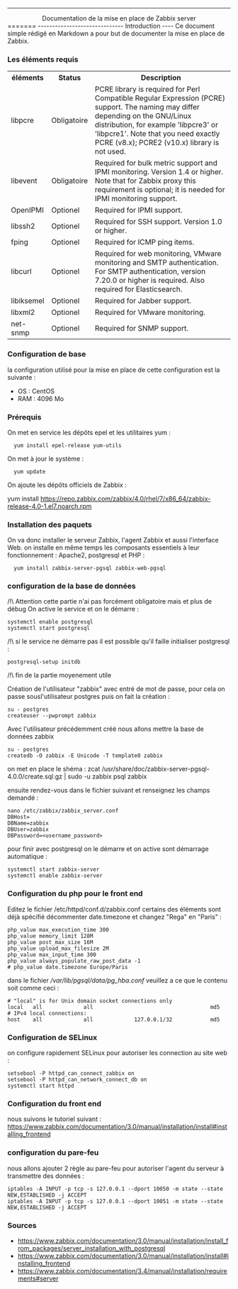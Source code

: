 --------------------------------------------------
<center>Documentation de la mise en place de Zabbix server</center>
=======
------------------------------
Introduction
----
Ce document simple rédigé en Markdown a pour but de documenter la mise en place de Zabbix.

### Les éléments requis
<table>
<tr>
  <th>éléments</th>
  <th>Status</th>
  <th>Description</th>
</tr>
<tr>
   <td>libpcre</td>
   <td>Obligatoire</td>
   <td>PCRE library is required for Perl Compatible Regular Expression (PCRE) support. The naming may differ depending on the GNU/Linux distribution, for example 'libpcre3' or 'libpcre1'. Note that you need exactly PCRE (v8.x); PCRE2 (v10.x) library is not used.</td>
</tr>
<tr>
   <td>libevent</td>
   <td>Obligatoire</td>
   <td>Required for bulk metric support and IPMI monitoring. Version 1.4 or higher. Note that for Zabbix proxy this requirement is optional; it is needed for IPMI monitoring support.</td>
</tr>
<tr>
   <td>OpenIPMI</td>
   <td>Optionel</td>
   <td>Required for IPMI support.</td>
</tr>
<tr>
   <td>libssh2</td>
   <td>Optionel</td>
   <td>Required for SSH support. Version 1.0 or higher.</td>
</tr>
<tr>
   <td>fping</td>
   <td>Optionel</td>
   <td>Required for ICMP ping items.</td>
</tr>
<tr>
   <td>libcurl</td>
   <td>Optionel</td>
   <td>Required for web monitoring, VMware monitoring and SMTP authentication. For SMTP authentication, version 7.20.0 or higher is required. Also required for Elasticsearch.</td>
</tr>
<tr>
   <td>libiksemel</td>
   <td>Optionel</td>
   <td>Required for Jabber support.</td>
</tr>
<tr>
   <td>libxml2</td>
   <td>Optionel</td>
   <td>Required for VMware monitoring.</td>
</tr>
<tr>
   <td>net-snmp</td>
   <td>Optionel</td>
   <td>Required for SNMP support.
</td>
</tr>
</table>

<!--
| éléments  | Status      | Description |
| ----------| ----------- | ------- |
| libpcre   | Obligatoire |     PCRE library is required for Perl Compatible Regular Expression (PCRE) support. The naming may differ depending on the GNU/Linux distribution, for example 'libpcre3' or 'libpcre1'. Note that you need exactly PCRE (v8.x); PCRE2 (v10.x) library is not used.
| libevent  | Obligatoire | Required for bulk metric support and IPMI monitoring. Version 1.4 or higher. Note that for Zabbix proxy this requirement is optional; it is needed for IPMI monitoring support.
| OpenIPMI  | Optionel    |   Required for IPMI support.
| libssh2   | Optionel    |   Required for SSH support. Version 1.0 or higher.
| fping     | Optionel    |   Required for ICMP ping items.
| libcurl   | Optionel    |   Required for web monitoring, VMware monitoring and SMTP authentication. For SMTP authentication, version 7.20.0 or higher is required. Also required for Elasticsearch.
| libiksemel| Optionel    |   Required for Jabber support.
| libxml2   | Optionel    |   Required for VMware monitoring.
| net-snmp  | Optionel    |   Required for SNMP support.
-->
### Configuration de base
la configuration utilisé pour la mise en place de cette configuration est la suivante :
* OS : CentOS
* RAM : 4096 Mo


### Prérequis

  On met en service les dépôts epel et les utilitaires yum :

      yum install epel-release yum-utils

On met à jour le système :

      yum update

On ajoute les dépôts officiels de Zabbix :

yum install https://repo.zabbix.com/zabbix/4.0/rhel/7/x86_64/zabbix-release-4.0-1.el7.noarch.rpm



### Installation des paquets

  On va donc installer le serveur Zabbix, l'agent Zabbix et aussi l'interface Web. on installe en même temps les composants essentiels à leur fonctionnement : Apache2, postgresql et PHP :

      yum install zabbix-server-pgsql zabbix-web-pgsql

### configuration de la base de données
/!\ Attention cette partie n'ai pas forcément obligatoire mais et plus de débug
On active le service et on le démarre :

    systemctl enable postgresql
    systemctl start postgresql

/!\ si le service ne démarre pas il est possible qu'il faille initialiser postgresql :

    postgresql-setup initdb

/!\ fin de la partie moyenement utile

Création de l'utilisateur "zabbix" avec entré de mot de passe, pour cela on passe sousl'utilisateur postgres puis on fait la création :

    su - postgres
    createuser --pwprompt zabbix

Avec l'utilisateur précédemment créé nous allons mettre la base de données zabbix

    su - postgres
    createdb -O zabbix -E Unicode -T template0 zabbix

on met en place le shéma :
     zcat /usr/share/doc/zabbix-server-pgsql-4.0.0/create.sql.gz  | sudo -u zabbix psql zabbix

ensuite rendez-vous dans le fichier suivant et renseignez les champs demandé :

    nano /etc/zabbix/zabbix_server.conf
    DBHost=
    DBName=zabbix
    DBUser=zabbix
    DBPassword=<username_password>

pour finir avec postgresql on le démarre et on active sont démarrage automatique :

    systemctl start zabbix-server
    systemctl enable zabbix-server

### Configuration du php pour le front end

Editez le fichier  /etc/httpd/conf.d/zabbix.conf  certains des éléments sont déjà spécifié décommenter date.timezone et changez "Rega" en "Paris" :

    php_value max_execution_time 300
    php_value memory_limit 128M
    php_value post_max_size 16M
    php_value upload_max_filesize 2M
    php_value max_input_time 300
    php_value always_populate_raw_post_data -1
    # php_value date.timezone Europe/Paris

dans le fichier */var/lib/pgsql/data/pg_hba.conf* veuillez a ce que le contenu soit comme ceci :

    # "local" is for Unix domain socket connections only
    local   all             all                                     md5
    # IPv4 local connections:
    host    all             all             127.0.0.1/32            md5

### Configuration de SELinux

on configure rapidement SELinux pour autoriser les connection au site web :

    setsebool -P httpd_can_connect_zabbix on
    setsebool -P httpd_can_network_connect_db on
    systemctl start httpd

### Configuration du front end
nous suivons le tutoriel suivant :
https://www.zabbix.com/documentation/3.0/manual/installation/install#installing_frontend

### configuration du pare-feu

nous allons ajouter 2 règle au pare-feu pour autoriser l'agent du serveur à transmettre des données :

    iptables -A INPUT -p tcp -s 127.0.0.1 --dport 10050 -m state --state NEW,ESTABLISHED -j ACCEPT
    iptables -A INPUT -p tcp -s 127.0.0.1 --dport 10051 -m state --state NEW,ESTABLISHED -j ACCEPT

### Sources

* https://www.zabbix.com/documentation/3.0/manual/installation/install_from_packages/server_installation_with_postgresql
* https://www.zabbix.com/documentation/3.0/manual/installation/install#installing_frontend
* https://www.zabbix.com/documentation/3.4/manual/installation/requirements#server
